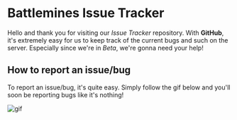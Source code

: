# Battlemines Issue Tracker

Hello and thank you for visiting our _Issue Tracker_ repository. With **GitHub**, it's extremely easy for us to keep track of the current bugs and such on the server. Especially since we're in _Beta_, we're gonna need your help!

## How to report an issue/bug

To report an issue/bug, it's quite easy. Simply follow the gif below and you'll soon be reporting bugs like it's nothing!

![gif](https://gyazo.com/143b1dfa4cfc4728e7d74bb4005a0c35)


